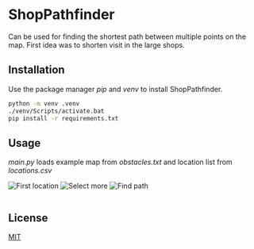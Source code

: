 # ShopPathfinder

Can be used for finding the shortest path between multiple points on the map. First idea was to shorten visit in the large shops.

## Installation

Use the package manager *pip* and *venv* to install ShopPathfinder.

```bash
python -m venv .venv
./venv/Scripts/activate.bat
pip install -r requirements.txt
```

## Usage
*main.py* loads example map from *obstacles.txt* and location list from *locations.csv* 

![First location](https://user-images.githubusercontent.com/32523464/231804419-8f05715c-4991-4db9-b498-f2a0a2d64138.PNG)
![Select more](https://user-images.githubusercontent.com/32523464/231804454-a5449576-1b65-4804-a78a-3f94df533aec.PNG)
![Find path](https://user-images.githubusercontent.com/32523464/231804464-2b26df4e-2ba6-4abd-a1fd-dbc61a31c14d.PNG)

```python

```

## License

[MIT](https://choosealicense.com/licenses/mit/)